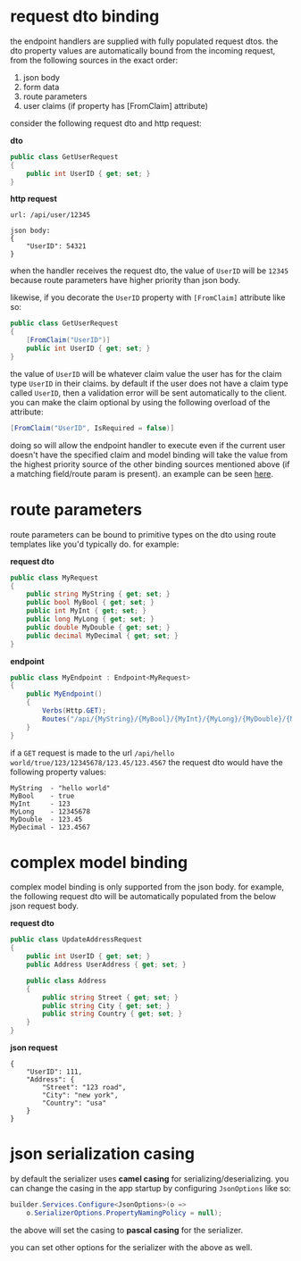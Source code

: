 # request dto binding
the endpoint handlers are supplied with fully populated request dtos. the dto property values are automatically bound from the incoming request, from the following sources in the exact order:

1. json body
2. form data
3. route parameters
4. user claims (if property has [FromClaim] attribute)

consider the following request dto and http request:

**dto**
```csharp
public class GetUserRequest
{
    public int UserID { get; set; }
}
```

**http request**
```
url: /api/user/12345

json body:
{
    "UserID": 54321
}
```

when the handler receives the request dto, the value of `UserID` will be `12345` because route parameters have higher priority than json body.

likewise, if you decorate the `UserID` property with `[FromClaim]` attribute like so:
```csharp
public class GetUserRequest
{
    [FromClaim("UserID")]
    public int UserID { get; set; }
}
```
the value of `UserID` will be whatever claim value the user has for the claim type `UserID` in their claims. by default if the user does not have a claim type called `UserID`, then a validation error will be sent automatically to the client. you can make the claim optional by using the following overload of the attribute:
```java
[FromClaim("UserID", IsRequired = false)]
```
doing so will allow the endpoint handler to execute even if the current user doesn't have the specified claim and model binding will take the value from the highest priority source of the other binding sources mentioned above (if a matching field/route param is present). an example can be seen [here](https://github.com/dj-nitehawk/FastEndpoints/blob/main/Web/%5BFeatures%5D/Customers/Update/Endpoint.cs).

# route parameters
route parameters can be bound to primitive types on the dto using route templates like you'd typically do. for example:

**request dto**

```csharp
public class MyRequest
{
    public string MyString { get; set; }
    public bool MyBool { get; set; }
    public int MyInt { get; set; }
    public long MyLong { get; set; }
    public double MyDouble { get; set; }
    public decimal MyDecimal { get; set; }
}
```

**endpoint**
```csharp
public class MyEndpoint : Endpoint<MyRequest>
{
    public MyEndpoint()
    {
        Verbs(Http.GET);
        Routes("/api/{MyString}/{MyBool}/{MyInt}/{MyLong}/{MyDouble}/{MyDecimal}");
    }
}
```

if a `GET` request is made to the url `/api/hello world/true/123/12345678/123.45/123.4567` the request dto would have the following property values:

```
MyString  - "hello world"
MyBool    - true
MyInt     - 123
MyLong    - 12345678
MyDouble  - 123.45
MyDecimal - 123.4567
```

# complex model binding

complex model binding is only supported from the json body. for example, the following request dto will be automatically populated from the below json request body.

**request dto**
```csharp
public class UpdateAddressRequest
{
    public int UserID { get; set; }
    public Address UserAddress { get; set; }

    public class Address
    {
        public string Street { get; set; }
        public string City { get; set; }
        public string Country { get; set; }
    }
}
```

**json request**
```
{
    "UserID": 111,
    "Address": {
        "Street": "123 road",
        "City": "new york",
        "Country": "usa"
    }
}
```

# json serialization casing
by default the serializer uses **camel casing** for serializing/deserializing. you can change the casing in the app startup by configuring `JsonOptions` like so:
```java
builder.Services.Configure<JsonOptions>(o => 
    o.SerializerOptions.PropertyNamingPolicy = null);
```
the above will set the casing to **pascal casing** for the serializer.

you can set other options for the serializer with the above as well.